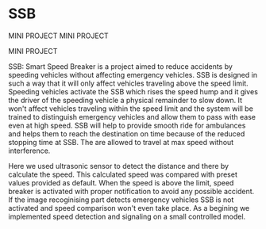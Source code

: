# SSB
MINI PROJECT
MINI PROJECT

MINI PROJECT

SSB: Smart Speed Breaker is a project aimed to reduce accidents by speeding vehicles without affecting emergency vehicles. SSB is designed in such a way that it will only affect vehicles traveling above the speed limit. Speeding vehicles activate the SSB which rises the speed hump and it gives the driver of the speeding vehicle a physical remainder to slow down. It won't affect vehicles traveling within the speed limit and the system will be trained to distinguish emergency vehicles and allow them to pass with ease even at high speed. SSB will help to provide smooth ride for ambulances and helps them to reach the destination on time because of the reduced stopping time at SSB. The are allowed to travel at max speed without interference.

Here we used ultrasonic sensor to detect the distance and there by calculate the speed. This calculated speed was compared with preset values provided as default. When the speed is above the limit, speed breaker is activated with proper notification to avoid any possible accident. If the image recoginising part detects emergency vehicles SSB is not activated and speed comparison won't even take place. As a begining we implemented speed detection and signaling on a small controlled model.